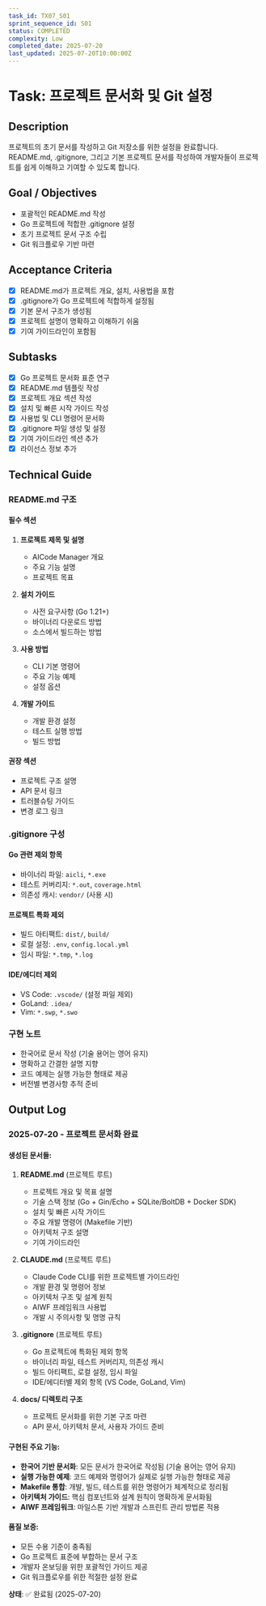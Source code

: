 ```yaml
---
task_id: TX07_S01
sprint_sequence_id: S01
status: COMPLETED
complexity: Low
completed_date: 2025-07-20
last_updated: 2025-07-20T10:00:00Z
---
```


# Task: 프로젝트 문서화 및 Git 설정

## Description
프로젝트의 초기 문서를 작성하고 Git 저장소를 위한 설정을 완료합니다. README.md, .gitignore, 그리고 기본 프로젝트 문서를 작성하여 개발자들이 프로젝트를 쉽게 이해하고 기여할 수 있도록 합니다.

## Goal / Objectives
- 포괄적인 README.md 작성
- Go 프로젝트에 적합한 .gitignore 설정
- 초기 프로젝트 문서 구조 수립
- Git 워크플로우 기반 마련

## Acceptance Criteria
- [x] README.md가 프로젝트 개요, 설치, 사용법을 포함
- [x] .gitignore가 Go 프로젝트에 적합하게 설정됨
- [x] 기본 문서 구조가 생성됨
- [x] 프로젝트 설명이 명확하고 이해하기 쉬움
- [x] 기여 가이드라인이 포함됨

## Subtasks
- [x] Go 프로젝트 문서화 표준 연구
- [x] README.md 템플릿 작성
- [x] 프로젝트 개요 섹션 작성
- [x] 설치 및 빠른 시작 가이드 작성
- [x] 사용법 및 CLI 명령어 문서화
- [x] .gitignore 파일 생성 및 설정
- [x] 기여 가이드라인 섹션 추가
- [x] 라이선스 정보 추가

## Technical Guide

### README.md 구조

#### 필수 섹션
1. **프로젝트 제목 및 설명**
   - AICode Manager 개요
   - 주요 기능 설명
   - 프로젝트 목표

2. **설치 가이드**
   - 사전 요구사항 (Go 1.21+)
   - 바이너리 다운로드 방법
   - 소스에서 빌드하는 방법

3. **사용 방법**
   - CLI 기본 명령어
   - 주요 기능 예제
   - 설정 옵션

4. **개발 가이드**
   - 개발 환경 설정
   - 테스트 실행 방법
   - 빌드 방법

#### 권장 섹션
- 프로젝트 구조 설명
- API 문서 링크
- 트러블슈팅 가이드
- 변경 로그 링크

### .gitignore 구성

#### Go 관련 제외 항목
- 바이너리 파일: `aicli`, `*.exe`
- 테스트 커버리지: `*.out`, `coverage.html`
- 의존성 캐시: `vendor/` (사용 시)

#### 프로젝트 특화 제외
- 빌드 아티팩트: `dist/`, `build/`
- 로컬 설정: `.env`, `config.local.yml`
- 임시 파일: `*.tmp`, `*.log`

#### IDE/에디터 제외
- VS Code: `.vscode/` (설정 파일 제외)
- GoLand: `.idea/`
- Vim: `*.swp`, `*.swo`

### 구현 노트
- 한국어로 문서 작성 (기술 용어는 영어 유지)
- 명확하고 간결한 설명 지향
- 코드 예제는 실행 가능한 형태로 제공
- 버전별 변경사항 추적 준비

## Output Log

### 2025-07-20 - 프로젝트 문서화 완료

#### 생성된 문서들:

1. **README.md** (프로젝트 루트)
   - 프로젝트 개요 및 목표 설명
   - 기술 스택 정보 (Go + Gin/Echo + SQLite/BoltDB + Docker SDK)
   - 설치 및 빠른 시작 가이드
   - 주요 개발 명령어 (Makefile 기반)
   - 아키텍처 구조 설명
   - 기여 가이드라인

2. **CLAUDE.md** (프로젝트 루트)
   - Claude Code CLI를 위한 프로젝트별 가이드라인
   - 개발 환경 및 명령어 정보
   - 아키텍처 구조 및 설계 원칙
   - AIWF 프레임워크 사용법
   - 개발 시 주의사항 및 명명 규칙

3. **.gitignore** (프로젝트 루트)
   - Go 프로젝트에 특화된 제외 항목
   - 바이너리 파일, 테스트 커버리지, 의존성 캐시
   - 빌드 아티팩트, 로컬 설정, 임시 파일
   - IDE/에디터별 제외 항목 (VS Code, GoLand, Vim)

4. **docs/ 디렉토리 구조**
   - 프로젝트 문서화를 위한 기본 구조 마련
   - API 문서, 아키텍처 문서, 사용자 가이드 준비

#### 구현된 주요 기능:

- **한국어 기반 문서화**: 모든 문서가 한국어로 작성됨 (기술 용어는 영어 유지)
- **실행 가능한 예제**: 코드 예제와 명령어가 실제로 실행 가능한 형태로 제공
- **Makefile 통합**: 개발, 빌드, 테스트를 위한 명령어가 체계적으로 정리됨
- **아키텍처 가이드**: 핵심 컴포넌트와 설계 원칙이 명확하게 문서화됨
- **AIWF 프레임워크**: 마일스톤 기반 개발과 스프린트 관리 방법론 적용

#### 품질 보증:

- 모든 수용 기준이 충족됨
- Go 프로젝트 표준에 부합하는 문서 구조
- 개발자 온보딩을 위한 포괄적인 가이드 제공
- Git 워크플로우를 위한 적절한 설정 완료

**상태**: ✅ 완료됨 (2025-07-20)